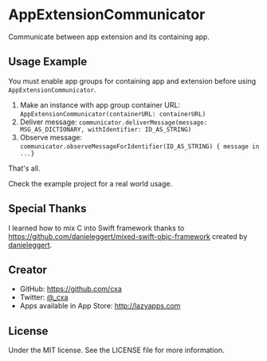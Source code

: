 # AppExtensionCommunicator

Communicate between app extension and its containing app.


## Usage Example

You must enable app groups for containing app and extension before using `AppExtensionCommunicator`.

1. Make an instance with app group container URL: `AppExtensionCommunicator(containerURL: containerURL)`
2. Deliver message: `communicator.deliverMessage(message: MSG_AS_DICTIONARY, withIdentifier: ID_AS_STRING)`
3. Observe message: `communicator.observeMessageForIdentifier(ID_AS_STRING) { message in
        ...}`

That's all.

Check the example project for a real world usage.
		
## Special Thanks
I learned how to mix C into Swift framework thanks to <https://github.com/danieleggert/mixed-swift-objc-framework> created by [danieleggert](https://github.com/danieleggert).

## Creator

* GitHub: <https://github.com/cxa>
* Twitter: [@_cxa](https://twitter.com/_cxa)
* Apps available in App Store: <http://lazyapps.com>

## License

Under the MIT license. See the LICENSE file for more information.